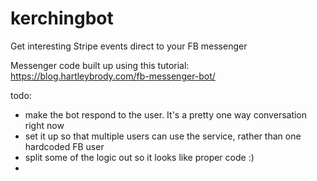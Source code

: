 # kerchingbot

Get interesting Stripe events direct to your FB messenger

Messenger code built up using this tutorial:
https://blog.hartleybrody.com/fb-messenger-bot/

todo:
- make the bot respond to the user. It's a pretty one way conversation right now
- set it up so that multiple users can use the service, rather than one hardcoded FB user
- split some of the logic out so it looks like proper code :) 
- 

